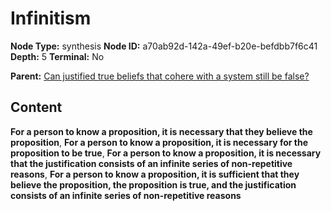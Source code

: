 # Infinitism

**Node Type:** synthesis
**Node ID:** a70ab92d-142a-49ef-b20e-befdbb7f6c41
**Depth:** 5
**Terminal:** No

**Parent:** [Can justified true beliefs that cohere with a system still be false?](can-justified-true-beliefs-that-cohere-with-a-system-still-be-false-antithesis-6f3eea2c-e38a-41a8-bdf0-e3f076aa7ea2.md)

## Content

**For a person to know a proposition, it is necessary that they believe the proposition**, **For a person to know a proposition, it is necessary for the proposition to be true**, **For a person to know a proposition, it is necessary that the justification consists of an infinite series of non-repetitive reasons**, **For a person to know a proposition, it is sufficient that they believe the proposition, the proposition is true, and the justification consists of an infinite series of non-repetitive reasons**
